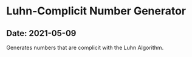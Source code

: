 # Luhn-Complicit Number Generator

## Date: 2021-05-09

Generates numbers that are complicit with the Luhn Algorithm.